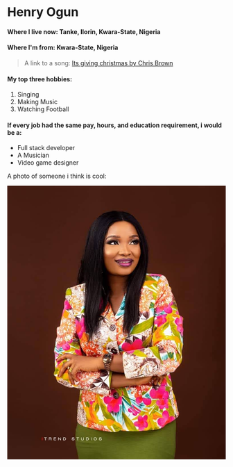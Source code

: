 # Henry Ogun

#### Where I live now: Tanke, Ilorin, Kwara-State, Nigeria
#### Where I'm from: Kwara-State, Nigeria

> A link to a song: [Its giving christmas by Chris Brown](https://youtu.be/rm0GYoZOFwo?si=3yHyVR-N00ytoe3b)

#### My top three hobbies:

1. Singing
1. Making Music
1. Watching Football

#### If every job had the same pay, hours, and education requirement, i would be a:

- Full stack developer
- A Musician
- Video game designer

A photo of someone i think is cool:

![wifey](images/wifey.jpg)